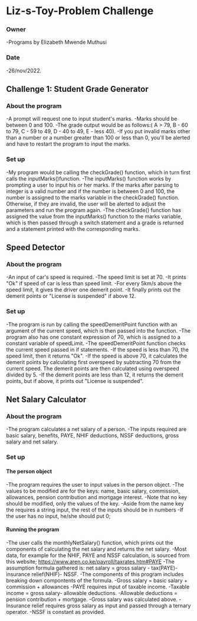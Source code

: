 # Liz-s-Toy-Problem Challenge
### Owner
-Programs by Elizabeth Mwende Muthusi
### Date
-26/nov/2022.

## Challenge 1: Student Grade Generator

### About the program
-A prompt will request one to input student's marks.
-Marks should be between 0 and 100.
-The grade output would be as follows:(  A > 79, B - 60 to 79, C -  59 to 49, D - 40 to 49, E - less 40).
-If you put invalid marks other than a number or a number greater than 100 or less than 0, you'll be alerted and have to restart the program to input the marks.

### Set up
-My program would be calling the checkGrade() function, which in turn first calls the inputMarks()function.
-The inputMarks() function works by prompting a user to input his or her marks. If the marks after parsing to integer is a valid number and if the number is between 0 and 100, the number is assigned to the marks variable in the checkGrade() function. Otherwise, if they are invalid, the user will be alerted to adjust the parameters and run the program again.
-The checkGrade() function has assigned the value from the inputMarks() function to the marks variable, which is then passed through a switch statement and a grade is returned and a statement printed with the corresponding marks.

## Speed Detector

### About the program
-An input of car's speed is required.
-The speed limit is set at 70.
-It prints "Ok" if speed of car is less than speed limit.
-For every 5km/s above the speed limit, it gives the driver one demerit point.
-It finally prints out the demerit points or "License is suspended" if above 12.

### Set up
-The program is run by calling the speedDemeritPoint function with an argument of the current speed, which is then passed into the function.
-The program also has one constant expression of 70, which is assigned to a constant variable of speedLimit.
-The speedDemeritPoint function checks the current speed passed in if statements.
-If the speed is less than 70, the speed limit, then it returns "Ok".
-If the speed is above 70, it calculates the demerit points by calculating first overspeed by subtracting 70 from the current speed. The demerit points are then calculated using overspeed divided by 5.
-If the demerit points are less than 12, it returns the demerit points, but if above, it prints out "License is suspended".

## Net Salary Calculator

### About the program
-The program calculates a net salary of a person.
-The inputs required are basic salary, benefits, PAYE, NHIF deductions, NSSF deductions, gross salary and net salary.

### Set up

#### The person object
-The program requires the user to input values in the person object.
-The values to be modified are for the keys: name, basic salary, commission, allowances, pension contribution and mortgage interest.
-Note that no key should be modified, only the values of the key.
-Aside from the name key the requires a string input, the rest of the inputs should be in numbers
-If the user has no input, he/she should put 0;

#### Running the program
-The user calls the monthlyNetSalary() function, which prints out the components of calculating the net salary and returns the net salary.
-Most data, for example for the NHIF, PAYE and NSSF calculation, is sourced from this website; https://www.aren.co.ke/payroll/taxrates.htm#PAYE
-The assumption formula gathered is:
    net salary = gross salary - tax(PAYE)- insurance relief(NHIF)- NSSF.
-The components of this program includes breaking down compontents of the formula.
-Gross salary = basic salary + commission + allowances
-PAYE requires input of taxable income. 
    -Taxable income = gross salary- allowable deductions.
        -Allowable deductions = pension contribution + mortgage.
        -Gross salary was calculated above.
-Insurance relief requires gross salary as input and passed through a ternary operator.
-NSSF is constant as provided.



